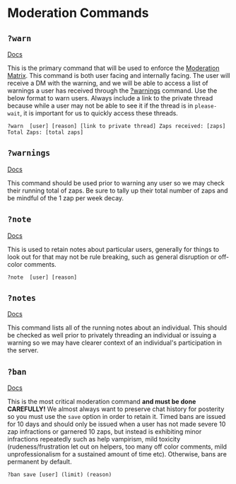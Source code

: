 # Moderation Commands

## `?warn`
[Docs](https://wiki.dyno.gg/en/commands/warn)

This is the primary command that will be used to enforce the [Moderation Matrix](https://github.com/TheOdinProject/top-meta/blob/main/Moderation_Matrix.md). This command is both user facing and internally facing. The user will receive a DM with the warning, and we will be able to access a list of warnings a user has received through the [?warnings](https://wiki.dyno.gg/en/commands/warnings) command. Use the below format to warn users. Always include a link to the private thread because while a user may not be able to see it if the thread is in `please-wait`, it is important for us to quickly access these threads.

```
?warn  [user] [reason] [link to private thread] Zaps received: [zaps] Total Zaps: [total zaps]
```

## `?warnings`
[Docs](https://wiki.dyno.gg/en/commands/warning)

This command should be used prior to warning any user so we may check their running total of zaps. Be sure to tally up their total number of zaps and be mindful of the 1 zap per week decay. 

## `?note`
[Docs](https://wiki.dyno.gg/en/commands/note)

This is used to retain notes about particular users, generally for things to look out for that may not be rule breaking, such as general disruption or off-color comments. 

```
?note  [user] [reason]
```

## `?notes`
[Docs](https://wiki.dyno.gg/en/commands/notes)

This command lists all of the running notes about an individual. This should be checked as well prior to privately threading an individual or issuing a warning so we may have clearer context of an individual's participation in the server. 

## `?ban`
[Docs](https://wiki.dyno.gg/en/commands/ban)

This is the most critical moderation command **and must be done CAREFULLY!** We almost always want to preserve chat history for posterity so you must use the `save` option in order to retain it. Timed bans are issued for 10 days and should only be issued when a user has not made severe 10 zap infractions or garnered 10 zaps, but instead is exhibiting minor infractions repeatedly such as help vampirism, mild toxicity (rudeness/frustration let out on helpers, too many off color comments, mild unprofessionalism for a sustained amount of time etc). Otherwise, bans are permanent by default.


```
?ban save [user] (limit) (reason)
```

